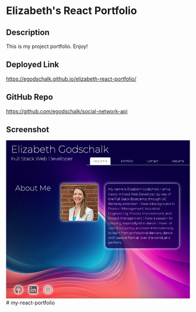 # Elizabeth's React Portfolio

## Description

This is my project portfolio. Enjoy!

## Deployed Link

https://egodschalk.github.io/elizabeth-react-portfolio/

## GitHub Repo

https://github.com/egodschalk/social-network-api

## Screenshot

![alt text](image.png)# my-react-portfolio
